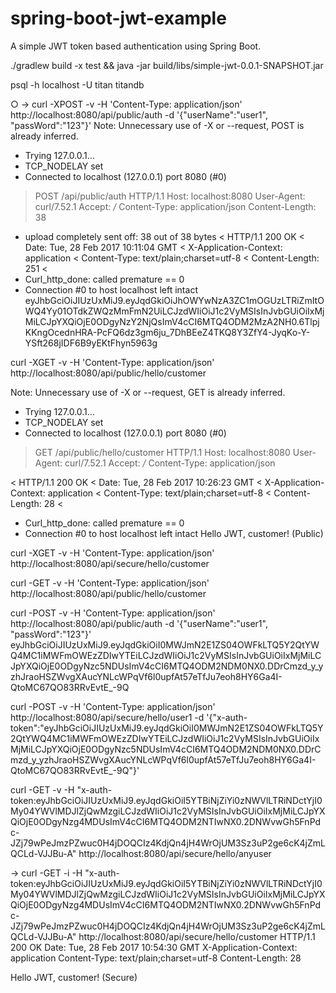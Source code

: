 # spring-boot-jwt-example

A simple JWT token based authentication using Spring Boot.

./gradlew  build -x test && java -jar build/libs/simple-jwt-0.0.1-SNAPSHOT.jar

psql -h localhost -U titan titandb


○ → curl -XPOST -v -H 'Content-Type: application/json' http://localhost:8080/api/public/auth -d '{"userName":"user1", "passWord":"123"}'
Note: Unnecessary use of -X or --request, POST is already inferred.
*   Trying 127.0.0.1...
* TCP_NODELAY set
* Connected to localhost (127.0.0.1) port 8080 (#0)
> POST /api/public/auth HTTP/1.1
> Host: localhost:8080
> User-Agent: curl/7.52.1
> Accept: */*
> Content-Type: application/json
> Content-Length: 38
> 
* upload completely sent off: 38 out of 38 bytes
< HTTP/1.1 200 OK
< Date: Tue, 28 Feb 2017 10:11:04 GMT
< X-Application-Context: application
< Content-Type: text/plain;charset=utf-8
< Content-Length: 251
< 
* Curl_http_done: called premature == 0
* Connection #0 to host localhost left intact
eyJhbGciOiJIUzUxMiJ9.eyJqdGkiOiJhOWYwNzA3ZC1mOGUzLTRiZmItOWQ4Yy01OTdkZWQzMmFmN2UiLCJzdWIiOiJ1c2VyMSIsInJvbGUiOiIxMjMiLCJpYXQiOjE0ODgyNzY2NjQsImV4cCI6MTQ4ODM2MzA2NH0.6TlpjKKngOcednHRA-PcFQ6dz3gm6ju_7DhBEeZ4TKQ8Y3ZfY4-JyqKo-Y-YSft268jIDF6B9yEKtFhyn5963g




curl -XGET -v -H 'Content-Type: application/json' http://localhost:8080/api/public/hello/customer

Note: Unnecessary use of -X or --request, GET is already inferred.
*   Trying 127.0.0.1...
* TCP_NODELAY set
* Connected to localhost (127.0.0.1) port 8080 (#0)
> GET /api/public/hello/customer HTTP/1.1
> Host: localhost:8080
> User-Agent: curl/7.52.1
> Accept: */*
> Content-Type: application/json
> 
< HTTP/1.1 200 OK
< Date: Tue, 28 Feb 2017 10:26:23 GMT
< X-Application-Context: application
< Content-Type: text/plain;charset=utf-8
< Content-Length: 28
< 
* Curl_http_done: called premature == 0
* Connection #0 to host localhost left intact
Hello JWT, customer! (Public)




curl -XGET -v -H 'Content-Type: application/json' http://localhost:8080/api/secure/hello/customer

curl -GET -v -H 'Content-Type: application/json' http://localhost:8080/api/public/hello/customer



curl -POST -v -H 'Content-Type: application/json' http://localhost:8080/api/public/auth -d '{"userName":"user1", "passWord":"123"}'
eyJhbGciOiJIUzUxMiJ9.eyJqdGkiOiI0MWJmN2E1ZS04OWFkLTQ5Y2QtYWQ4MC1iMWFmOWEzZDIwYTEiLCJzdWIiOiJ1c2VyMSIsInJvbGUiOiIxMjMiLCJpYXQiOjE0ODgyNzc5NDUsImV4cCI6MTQ4ODM2NDM0NX0.DDrCmzd_y_yzhJraoHSZWvgXAucYNLcWPqVf6l0upfAt57eTfJu7eoh8HY6Ga4I-QtoMC67QO83RRvEvtE_-9Q


curl -POST -v -H 'Content-Type: application/json' http://localhost:8080/api/secure/hello/user1 -d '{"x-auth-token":"eyJhbGciOiJIUzUxMiJ9.eyJqdGkiOiI0MWJmN2E1ZS04OWFkLTQ5Y2QtYWQ4MC1iMWFmOWEzZDIwYTEiLCJzdWIiOiJ1c2VyMSIsInJvbGUiOiIxMjMiLCJpYXQiOjE0ODgyNzc5NDUsImV4cCI6MTQ4ODM2NDM0NX0.DDrCmzd_y_yzhJraoHSZWvgXAucYNLcWPqVf6l0upfAt57eTfJu7eoh8HY6Ga4I-QtoMC67QO83RRvEvtE_-9Q"}'

curl -GET -v -H "x-auth-token:eyJhbGciOiJIUzUxMiJ9.eyJqdGkiOiI5YTBiNjZiYi0zNWVlLTRiNDctYjI0My04YWVlMDJlZjQwMzgiLCJzdWIiOiJ1c2VyMSIsInJvbGUiOiIxMjMiLCJpYXQiOjE0ODgyNzg4MDUsImV4cCI6MTQ4ODM2NTIwNX0.2DNWvwGh5FnPdc-JZj79wPeJmzPZwuc0H4jDOQCIz4KdjQn4jH4WrOjUM3Sz3uP2ge6cK4jZmLQCLd-VJJBu-A" http://localhost:8080/api/secure/hello/anyuser

→ curl -GET -i -H "x-auth-token:eyJhbGciOiJIUzUxMiJ9.eyJqdGkiOiI5YTBiNjZiYi0zNWVlLTRiNDctYjI0My04YWVlMDJlZjQwMzgiLCJzdWIiOiJ1c2VyMSIsInJvbGUiOiIxMjMiLCJpYXQiOjE0ODgyNzg4MDUsImV4cCI6MTQ4ODM2NTIwNX0.2DNWvwGh5FnPdc-JZj79wPeJmzPZwuc0H4jDOQCIz4KdjQn4jH4WrOjUM3Sz3uP2ge6cK4jZmLQCLd-VJJBu-A" http://localhost:8080/api/secure/hello/customer
HTTP/1.1 200 OK
Date: Tue, 28 Feb 2017 10:54:30 GMT
X-Application-Context: application
Content-Type: text/plain;charset=utf-8
Content-Length: 28

Hello JWT, customer! (Secure)

